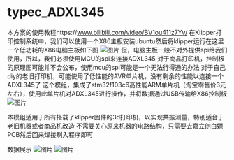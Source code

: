 # typec_ADXL345
本方案的使用教程https://www.bilibili.com/video/BV1ou411z7Yv/
在Klipper打印控制系统中，我们可以使用一个X86主板安装ubuntu然后将klipper运行在这里
一个低功耗的X86电脑主板如下图
![图片](https://user-images.githubusercontent.com/53431902/168425022-f5353120-8198-4d3e-9086-91f06b066501.png)
但，电脑主板一般不对外提供spi给我们使用，所以，我们必须使用MCU的spi来连接ADXL345
对于商品打印机，控制板的原理图可能并不会公布，使用mcu的spi可能是一个无法行得通的办法
对于自己diy的老旧打印机，可能使用了低性能的AVR单片机，没有剩余的性能以连接一个ADXL345了
这个模组，集成了stm32f103c6高性能ARM单片机（淘宝零售价3元左右），使用此单片机对ADXL345进行操作，并将数据通过USB传输给X86控制板
![图片](https://user-images.githubusercontent.com/53431902/168425228-30f2f151-d220-42e4-b611-f589e2e4b367.png)

本模组适用于所有搭载了klipper固件的3d打印机，以实现共振测量，特别适合于老旧机器或者商品机改造
不需要关心原来机器的电路结构，只需要去嘉立创白嫖PCB然后回来焊接刷入程序即可

数据展示
![图片](https://user-images.githubusercontent.com/53431902/168425281-243704b4-f7d5-4e40-b346-39ddbc3e2d1b.png)
![图片](https://user-images.githubusercontent.com/53431902/168425290-136ecc6d-3f16-4898-ae2f-3a28c459fe0d.png)
